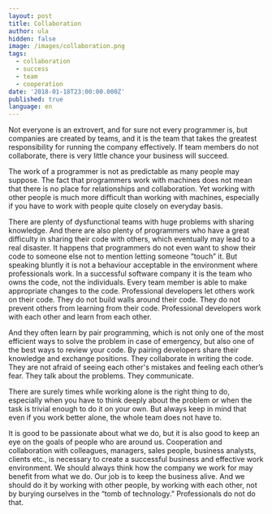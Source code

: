 ```yaml
---
layout: post
title: Collaboration
author: ula
hidden: false
image: /images/collaboration.png
tags:
  - collaboration
  - success
  - team
  - cooperation
date: '2018-01-18T23:00:00.000Z'
published: true
language: en
---
```


Not everyone is an extrovert, and for sure not every programmer is, but companies are created by teams, and it is the team that takes the greatest responsibility for running the company effectively. If team members do not collaborate, there is very little chance your business will succeed. 

The work of a programmer is not as predictable as many people may suppose. The fact that programmers work with machines does not mean that there is no place for relationships and collaboration. Yet working with other people is much more difficult than working with machines, especially if you have to work with people quite closely on everyday basis. 

There are plenty of dysfunctional teams with huge problems with sharing knowledge. And there are also plenty of programmers who have a great difficulty in sharing their code with others, which eventually may lead to a real disaster. It happens that programmers do not even want to show their code to someone else not to mention letting someone ”touch” it. But speaking bluntly it is not a behaviour acceptable in the environment where professionals work. In a successful software company it is the team who owns the code, not the individuals. Every team member is able to make appropriate changes to the code. Professional developers let others work on their code. They do not build walls around their code. They do not prevent others from learning from their code. Professional developers work with each other and learn from each other. 

And they often learn by pair programming, which is not only one of the most efficient ways to solve the problem in case of emergency, but also one of the best ways to review your code. By pairing developers share their knowledge and exchange positions. They collaborate in writing the code. They are not afraid of seeing each other's mistakes and feeling each other’s fear. They talk about the problems. They communicate. 

There are surely times while working alone is the right thing to do, especially when you have to think deeply about the problem or when the task is trivial enough to do it on your own. But always keep in mind that even if you work better alone, the whole team does not have to. 

It is good to be passionate about what we do, but it is also good to keep an eye on the goals of people who are around us. Cooperation and collaboration with colleagues, managers, sales people, business analysts, clients etc., is necessary to create a successful business and effective work environment. We should always think how the company we work for may benefit from what we do. Our job is to keep the business alive. And we should do it by working with other people, by working with each other, not by burying ourselves in the “tomb of technology.” Professionals do not do that. 



